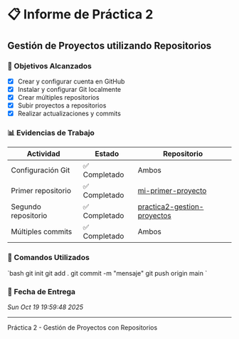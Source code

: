# 📋 Informe de Práctica 2
## Gestión de Proyectos utilizando Repositorios

### 🎯 Objetivos Alcanzados
- [x] Crear y configurar cuenta en GitHub
- [x] Instalar y configurar Git localmente
- [x] Crear múltiples repositorios
- [x] Subir proyectos a repositorios
- [x] Realizar actualizaciones y commits

### 📊 Evidencias de Trabajo
| Actividad | Estado | Repositorio |
|-----------|--------|-------------|
| Configuración Git | ✅ Completado | Ambos |
| Primer repositorio | ✅ Completado | [mi-primer-proyecto](https://github.com/X-Martinez2009/mi-primer-proyecto) |
| Segundo repositorio | ✅ Completado | [practica2-gestion-proyectos](https://github.com/nuputamadred338-igim/practica2-gestion-proyectos) |
| Múltiples commits | ✅ Completado | Ambos |

### 🔧 Comandos Utilizados
\`bash
git init
git add .
git commit -m "mensaje"
git push origin main
\`

### 📅 Fecha de Entrega
*Sun Oct 19 19:59:48     2025*

---
Práctica 2 - Gestión de Proyectos con Repositorios
